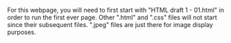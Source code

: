For this webpage, you will need to first start with "HTML draft 1 - 01.html" in order to run the first ever page. 
Other ".html" and ".css" files will not start since their subsequent files.
".jpeg" files are just there for image display purposes.
